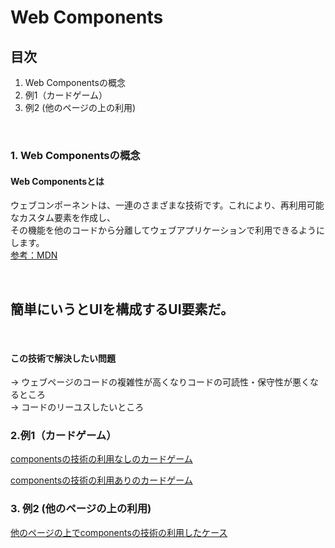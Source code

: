 # Web Components

## 目次
1. Web Componentsの概念
2. 例1（カードゲーム）
3. 例2 (他のページの上の利用)

<br>

### 1. Web Componentsの概念

#### Web Componentsとは
ウェブコンポーネントは、一連のさまざまな技術です。これにより、再利用可能なカスタム要素を作成し、   
その機能を他のコードから分離してウェブアプリケーションで利用できるようにします。   
[参考：MDN](https://developer.mozilla.org/ja/docs/Web/API/Web_components)   

<br>

<h2>簡単にいうとUIを構成するUI要素だ。</h2>

<br>
<h4>この技術で解決したい問題</h4>    
-> ウェブページのコードの複雑性が高くなりコードの可読性・保守性が悪くなるところ   <br>
-> コードのリーユスしたいところ   

### 2.例1（カードゲーム）

[componentsの技術の利用なしのカードゲーム](/not_use_components/web_index.html)   

[componentsの技術の利用ありのカードゲーム](/use_components/web_index.html)   

### 3. 例2 (他のページの上の利用)

[他のページの上でcomponentsの技術の利用したケース](/shopping_ex/index.php)   
